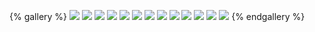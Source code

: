 {% gallery %}
![](https://cdn.jsdelivr.net/gh/Ysnsn/picture/img/20200703000802.jpg)
![](https://cdn.jsdelivr.net/gh/Ysnsn/picture/img/20200703000859.jpg)
![](https://cdn.jsdelivr.net/gh/Ysnsn/picture/img/20200703000904.jpg)
![](https://cdn.jsdelivr.net/gh/Ysnsn/picture/img/20200703000908.jpg)
![](https://cdn.jsdelivr.net/gh/Ysnsn/picture/img/20200703000915.jpg)
![](https://cdn.jsdelivr.net/gh/Ysnsn/picture/img/20200703001123.jpg)
![](https://cdn.jsdelivr.net/gh/Ysnsn/picture/img/20200703001219.jpg)
![](https://cdn.jsdelivr.net/gh/Ysnsn/picture/img/20200703001234.jpg)
![](https://cdn.jsdelivr.net/gh/Ysnsn/picture/img/20200703001258.jpg)
![](https://cdn.jsdelivr.net/gh/Ysnsn/picture/img/20200703001306.jpg)
![](https://cdn.jsdelivr.net/gh/Ysnsn/picture/img/20200703001529.jpg)
![](https://cdn.jsdelivr.net/gh/Ysnsn/picture/img/20200703001320.jpg)
![](https://cdn.jsdelivr.net/gh/Ysnsn/picture/img/20200703001244.jpg)
{% endgallery %}

